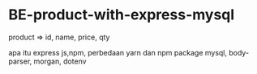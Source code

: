 # BE-product-with-express-mysql
product => id, name, price, qty

apa itu express js,npm, perbedaan yarn dan npm
package mysql, body-parser, morgan, dotenv
